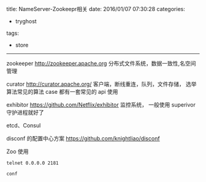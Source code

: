 title: NameServer-Zookeepr相关
date: 2016/01/07 07:30:28
categories:
 - tryghost

tags:
 - store 



---

zookeeper
http://zookeeper.apache.org
分布式文件系统，数据一致性,名空间管理

curator
http://curator.apache.org/
客户端，断线重连，队列，文件存储， 选举算法常见的算法 case 都有一套常见的 api 使用

exhibitor
https://github.com/Netflix/exhibitor
监控系统， 一般使用 superivor 守护进程就好了

etcd、Consul


disconf 的配置中心方案
https://github.com/knightliao/disconf


Zoo 使用
```language-bash
telnet 0.0.0.0 2181

conf

```



